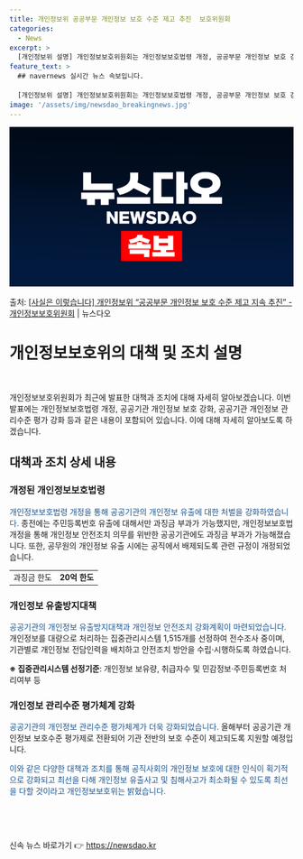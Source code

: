 ```yaml
---
title: 개인정보위 공공부문 개인정보 보호 수준 제고 추진  보호위원회
categories:
  - News
excerpt: >
  [개인정보위 설명] 개인정보보호위원회는 개인정보보호법령 개정, 공공부문 개인정보 보호 강화 범정부 종합대책 …
feature_text: >
  ## navernews 실시간 뉴스 속보입니다.

  [개인정보위 설명] 개인정보보호위원회는 개인정보보호법령 개정, 공공부문 개인정보 보호 강화 범정부 종합대책 …
image: '/assets/img/newsdao_breakingnews.jpg'
---
```


![뉴스다오 속보](/assets/img/newsdao_breakingnews.jpg)

<p>출처: <a href="https://newsdao.kr/3819" rel="dofollow">[사실은 이렇습니다] 개인정보위 “공공부문 개인정보 보호 수준 제고 지속 추진” - 개인정보보호위원회</a> | 뉴스다오</p>

<h1>개인정보보호위의 대책 및 조치 설명</h1>
<p data-ke-size="size16">&nbsp;</p>
개인정보보호위원회가 최근에 발표한 대책과 조치에 대해 자세히 알아보겠습니다. 이번 발표에는 개인정보보호법령 개정, 공공기관 개인정보 보호 강화, 공공기관 개인정보 관리수준 평가 강화 등과 같은 내용이 포함되어 있습니다. 이에 대해 자세히 알아보도록 하겠습니다.
<h2 data-ke-size="size26">대책과 조치 상세 내용</h2>
<h3>개정된 개인정보보호법령</h3>
<p><span style="color: #1a5490;">개인정보보호법령 개정을 통해 공공기관의 개인정보 유출에 대한 처벌을 강화하였습니다.</span> 종전에는 주민등록번호 유출에 대해서만 과징금 부과가 가능했지만, 개인정보보호법 개정을 통해 개인정보 안전조치 의무를 위반한 공공기관에도 과징금 부과가 가능해졌습니다. 또한, 공무원의 개인정보 유출 시에는 공직에서 배제되도록 관련 규정이 개정되었습니다.</p>
<table>
<tbody>
<tr>
<td style="text-align: center; height: 17px;">과징금 한도</td>
<td style="text-align: center; height: 17px;"><b>20억 한도</b></td>
</tr>
</tbody>
</table>
<h3>개인정보 유출방지대책</h3>
<p><span style="color: #1a5490;">공공기관의 개인정보 유출방지대책과 개인정보 안전조치 강화계획이 마련되었습니다.</span> 개인정보를 대량으로 처리하는 집중관리시스템 1,515개를 선정하여 전수조사 중이며, 기관별로 개인정보 전담인력을 배치하고 안전조치 방안을 수립·시행하도록 하였습니다.</p>
<p><strong>※ 집중관리시스템 선정기준</strong>: 개인정보 보유량, 취급자수 및 민감정보·주민등록번호 처리여부 등</p>
<h3>개인정보 관리수준 평가체계 강화</h3>
<p><span style="color: #1a5490;">공공기관의 개인정보 관리수준 평가체계가 더욱 강화되었습니다.</span> 올해부터 공공기관 개인정보 보호수준 평가제로 전환되어 기관 전반의 보호 수준이 제고되도록 지원할 예정입니다.</p>
<p><span style="color: #1a5490;">이와 같은 다양한 대책과 조치를 통해 공직사회의 개인정보 보호에 대한 인식이 획기적으로 강화되고 최선을 다해 개인정보 유출사고 및 침해사고가 최소화될 수 있도록 최선을 다할 것이라고 개인정보보호위는 밝혔습니다.</span></p>
<p data-ke-size="size16">&nbsp;</p>
<p data-ke-size="size16">&nbsp;</p> 

신속 뉴스 바로가기 👉 <a href="https://newsdao.kr" rel="dofollow">https://newsdao.kr</a>


